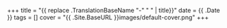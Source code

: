 +++
title = "{{ replace .TranslationBaseName "-" " " | title}}"
date  = {{ .Date }}
tags  = []
cover = "{{ .Site.BaseURL }}images/default-cover.png"
+++
